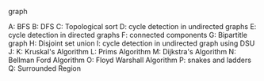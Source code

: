 graph

A: BFS
B: DFS
C: Topological sort
D: cycle detection in undirected graphs
E: cycle detection in directed graphs
F: connected components
G: Bipartitle graph
H: Disjoint set union
I: cycle detection in undirected graph using DSU
J: 
K: Kruskal's Algorithm
L: Prims Algorithm
M: Dijkstra's Algorithm
N: Bellman Ford Algorithm
O: Floyd Warshall Algorithm
P: snakes and ladders
Q: Surrounded Region
